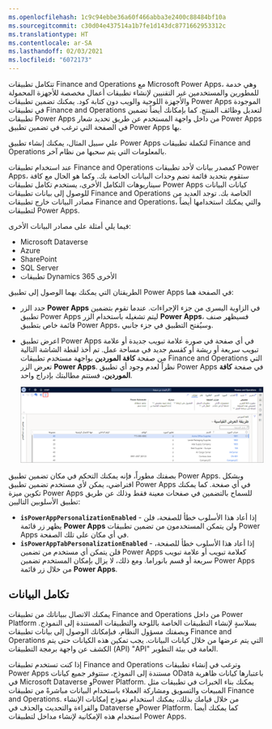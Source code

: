 ```yaml
---
ms.openlocfilehash: 1c9c94ebbe36a60f466abba3e2400c88484bf10a
ms.sourcegitcommit: c30d04e437514a1b7fe1d143dc8771662953312c
ms.translationtype: HT
ms.contentlocale: ar-SA
ms.lasthandoff: 02/03/2021
ms.locfileid: "6072173"
---
```

تتكامل تطبيقات Finance and Operations مع Microsoft Power Apps، وهي خدمة للمطورين والمستخدمين غير التقنيين لإنشاء تطبيقات أعمال مخصصة للأجهزة المحمولة والأجهزة اللوحية والويب دون كتابة كود.
يمكنك تضمين تطبيقات Power Apps الموجودة في تطبيقات Finance and Operations لتعديل وظائف المنتج. كما بإمكانك أيضاً تضمين تطبيقات Power Apps من داخل واجهة المستخدم عن طريق تحديد شعار Power Apps في الصفحة التي ترغب في تضمين تطبيق Power Apps بها.

علي سبيل المثال، يمكنك إنشاء تطبيق Power Apps لتكملة تطبيقات Finance and Operations بالمعلومات التي يتم سحبها من نظام آخر.

عند استخدام تطبيقات Finance and Operations كمصدر بيانات لأحد تطبيقات Power Apps، ستقوم بتحديد قائمة تضم وحدات البيانات الخاصة بك. وكما هو الحال مع كافة سيناريوهات التكامل الأخرى، يستخدم تكامل تطبيقات Power Apps كيانات البيانات للوصول إلى بيانات تطبيقات Finance and Operations الخاصة بك. توجد العديد من مصادر البيانات خارج تطبيقات Finance and Operations، والتي يمكنك استخدامها أيضاً لتطبيقات Power Apps. 

فيما يلي أمثلة على مصادر البيانات الأخرى:

- Microsoft Dataverse
- Azure
- SharePoint
- SQL Server
- تطبيقات Dynamics 365 الأخرى

الطريقتان التي يمكنك بهما الوصول إلى تطبيق Power Apps في الصفحة هما:

-   حدد الزر **Power Apps** في الزاوية اليسرى من جزء الإجراءات. عندما تقوم بتضمين تطبيق Power Apps ليتم تشغيله باستخدام الزر **Power Apps**، فسيظهر صنف قائمة خاص بتطبيق Power Apps، وسيُفتح التطبيق في جزء جانبي.
-   اعرض تطبيق Power Apps في أي صفحة في صورة علامة تبويب جديدة أو علامة تبويب سريعة أو ريشة أو كقسم جديد في مساحة عمل. تم أخذ لقطة الشاشة التالية من صفحة **كافة الموردين** بواجهة مستخدم تطبيقات Finance and Operations التي تعرض الزر **Power Apps**. نظراً لعدم وجود أي تطبيق Power Apps في صفحة **كافة الموردين**، فستتم مطالبتك بإدراج واحد.
    
    [![صفحة كافة البائعين التي يتم فيها تمييز زر PowerApp. عند تحديد هذا الزر، فإنه يفتح خيار قائمة من أجل "إدراج PowerApp".](../media/insert-powerapp.png)](../media/insert-powerapp.png#lightbox)

بصفتك مطوراً، فإنه يمكنك التحكم في مكان تضمين تطبيق Power Apps.
وبشكل افتراضي، يمكن لأي مستخدم تضمين تطبيق Power Apps في أي صفحة. كما يمكنك تكوين ميزة Power Apps للسماح بالتضمين في صفحات معينة فقط وذلك عن طريق تطبيق الأسلوبين التاليين:

-   **`isPowerAppPersonalizationEnabled`** - إذا أعاد هذا الأسلوب خطأ للصفحة، فلن يظهر زر قائمة **Power Apps** ولن يتمكن المستخدمون من تضمين تطبيقات Power Apps في أي مكان على تلك الصفحة.
-   **`isPowerAppTabPersonalizationEnabled`** - إذا أعاد هذا الأسلوب خطأ للصفحة، فلن يتمكن أي مستخدم من تضمين Power Apps كعلامة تبويب أو علامة تبويب سريعة أو قسم بانوراما. ومع ذلك، لا يزال بإمكان المستخدم تضمين Power Apps من خلال زر قائمة **Power Apps**. 

## <a name="data-integration"></a>تكامل البيانات 
يمكنك الاتصال ببياناتك من تطبيقات Finance and Operations من داخل Power Platform بسلاسةٍ لإنشاء التطبيقات الخاصة باللوحة والتطبيقات المستندة إلى النموذج. وبصفتك مسؤول النظام، فبإمكانك الوصول إلى بيانات تطبيقات Finance and Operations التي يتم عرضها من خلال كيانات البيانات. يجب تمكين هذه الكيانات حتى يتم الكشف عن واجهة برمجة التطبيقات (API) "API" العامة في بيئة التطوير. 

إذا كنت تستخدم تطبيقات Finance and Operations وترغب في إنشاء تطبيقات Power Apps مستندة إلى النموذج، ستتوفر جميع كيانات OData باعتبارها كيانات ظاهرية في Microsoft Dataverse وPower Platform. يمكنك بناء الخبرات في تطبيقات مثل المبيعات والتسويق ومشاركة العملاء باستخدام البيانات مباشرةً من تطبيقات Finance and Operations. من خلال قيامك بذلك، يمكنك استخدام نموذج إمكانات الإنشاء والقراءة والتحديث والحذف في Dataverse وPower Platform. كما يمكنك أيضاً استخدام هذه الإمكانية لإنشاء مداخل لتطبيقات Power Apps. 

